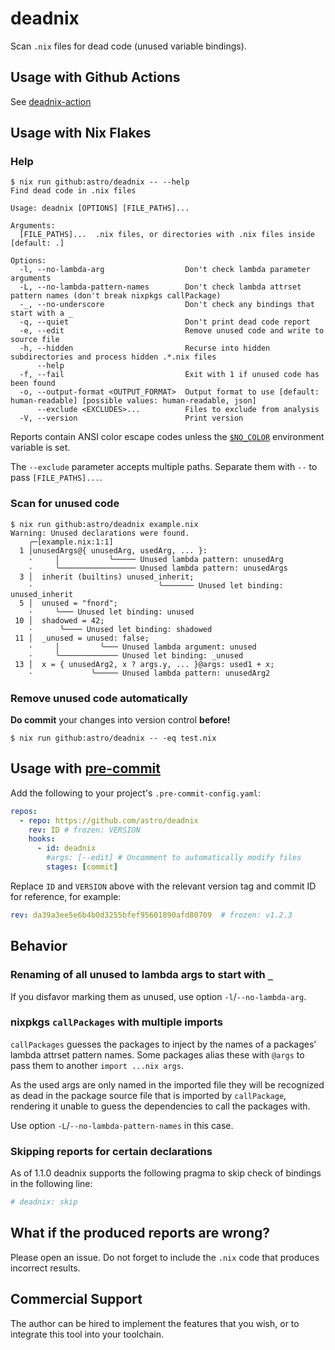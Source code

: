 # deadnix

Scan `.nix` files for dead code (unused variable bindings).

## Usage with Github Actions

See [deadnix-action](https://github.com/astro/deadnix-action)


## Usage with Nix Flakes

### Help

```console
$ nix run github:astro/deadnix -- --help
Find dead code in .nix files

Usage: deadnix [OPTIONS] [FILE_PATHS]...

Arguments:
  [FILE_PATHS]...  .nix files, or directories with .nix files inside [default: .]

Options:
  -l, --no-lambda-arg                  Don't check lambda parameter arguments
  -L, --no-lambda-pattern-names        Don't check lambda attrset pattern names (don't break nixpkgs callPackage)
  -_, --no-underscore                  Don't check any bindings that start with a _
  -q, --quiet                          Don't print dead code report
  -e, --edit                           Remove unused code and write to source file
  -h, --hidden                         Recurse into hidden subdirectories and process hidden .*.nix files
      --help
  -f, --fail                           Exit with 1 if unused code has been found
  -o, --output-format <OUTPUT_FORMAT>  Output format to use [default: human-readable] [possible values: human-readable, json]
      --exclude <EXCLUDES>...          Files to exclude from analysis
  -V, --version                        Print version
```

Reports contain ANSI color escape codes unless the
[`$NO_COLOR`](https://no-color.org/) environment variable is set.

The `--exclude` parameter accepts multiple paths. Separate them with
`--` to pass `[FILE_PATHS]...`.

### Scan for unused code

```console
$ nix run github:astro/deadnix example.nix
Warning: Unused declarations were found.
    ╭─[example.nix:1:1]
  1 │unusedArgs@{ unusedArg, usedArg, ... }:
    ·     │           ╰───── Unused lambda pattern: unusedArg
    ·     ╰───────────────── Unused lambda pattern: unusedArgs
  3 │  inherit (builtins) unused_inherit;
    ·                            ╰─────── Unused let binding: unused_inherit
  5 │  unused = "fnord";
    ·     ╰─── Unused let binding: unused
 10 │  shadowed = 42;
    ·      ╰──── Unused let binding: shadowed
 11 │  _unused = unused: false;
    ·     │         ╰─── Unused lambda argument: unused
    ·     ╰───────────── Unused let binding: _unused
 13 │  x = { unusedArg2, x ? args.y, ... }@args: used1 + x;
    ·             ╰───── Unused lambda pattern: unusedArg2
```


### Remove unused code automatically

**Do commit** your changes into version control **before!**

```console
$ nix run github:astro/deadnix -- -eq test.nix
```

## Usage with [pre-commit](https://pre-commit.com/)

Add the following to your project's `.pre-commit-config.yaml`:
```yaml
repos:
  - repo: https://github.com/astro/deadnix
    rev: ID # frozen: VERSION
    hooks:
      - id: deadnix
        #args: [--edit] # Uncomment to automatically modify files
        stages: [commit]
```

Replace `ID` and `VERSION` above with the relevant version tag and
commit ID for reference, for example:

```yaml
rev: da39a3ee5e6b4b0d3255bfef95601890afd80709  # frozen: v1.2.3
```

## Behavior

### Renaming of all unused to lambda args to start with `_`

If you disfavor marking them as unused, use option
`-l`/`--no-lambda-arg`.


### nixpkgs `callPackages` with multiple imports

`callPackages` guesses the packages to inject by the names of a
packages' lambda attrset pattern names. Some packages alias these with
`@args` to pass them to another `import ...nix args`.

As the used args are only named in the imported file they will be
recognized as dead in the package source file that is imported by
`callPackage`, rendering it unable to guess the dependencies to call
the packages with.

Use option `-L`/`--no-lambda-pattern-names` in this case.


### Skipping reports for certain declarations

As of 1.1.0 deadnix supports the following pragma to skip check of
bindings in the following line:

```nix
# deadnix: skip
```


## What if the produced reports are wrong?

Please open an issue. Do not forget to include the `.nix` code that
produces incorrect results.


## Commercial Support

The author can be hired to implement the features that you wish, or to
integrate this tool into your toolchain.
